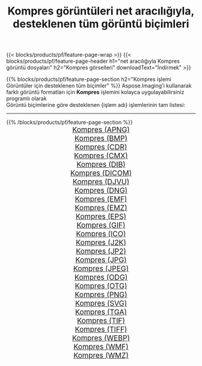 ﻿---
title: Kompres görüntüleri net aracılığıyla, desteklenen tüm görüntü biçimleri 
weight: 3920
url: /tr/net/compress 
lang: tr
langdirlevel: 2
locales: zh-hans,ja,it,ru,de,es,fr,nl,id,lt,pl,pt,vi,tr,ko,zh-hant,ar,hi,th,sv,cs,uk,he
description: Aspose.Imaging'i kullanarak, net Aracılığıyla kolayca Kompres görüntüleri oluşturabilirsiniz
---

{{< blocks/products/pf/feature-page-wrap >}}
{{< blocks/products/pf/feature-page-header h1="net aracılığıyla Kompres görüntü dosyaları" h2="Kompres görselleri" downloadText="İndirmek" >}}


{{% blocks/products/pf/feature-page-section  h2="Kompres işlemi Görüntüler için desteklenen tüm biçimler" %}}
Aspose.Imaging'i kullanarak farklı görüntü formatları için **Kompres** işlemini kolayca uygulayabilirsiniz programlı olarak
<br/>
Görüntü biçimlerine göre desteklenen {işlem adı} işlemlerinin tam listesi:
<hr/>
{{% /blocks/products/pf/feature-page-section %}}
<div class="container-fluid productfamilypage bg-gray">
    <div class="convertypes bg-gray agp-content section">
        <div class="container">
		<div class="row other-converters" style="gap: 10px;font-size: 19px;text-align:center;">
		    <div class='col-md-2 other-converter remove-lp remove-rp'><a href="/imaging/tr/net/compress/apng" style="padding:15px;">Kompres (APNG)</a></div><div class='col-md-2 other-converter remove-lp remove-rp'><a href="/imaging/tr/net/compress/bmp" style="padding:15px;">Kompres (BMP)</a></div><div class='col-md-2 other-converter remove-lp remove-rp'><a href="/imaging/tr/net/compress/cdr" style="padding:15px;">Kompres (CDR)</a></div><div class='col-md-2 other-converter remove-lp remove-rp'><a href="/imaging/tr/net/compress/cmx" style="padding:15px;">Kompres (CMX)</a></div><div class='col-md-2 other-converter remove-lp remove-rp'><a href="/imaging/tr/net/compress/dib" style="padding:15px;">Kompres (DIB)</a></div><div class='col-md-2 other-converter remove-lp remove-rp'><a href="/imaging/tr/net/compress/dicom" style="padding:15px;">Kompres (DICOM)</a></div><div class='col-md-2 other-converter remove-lp remove-rp'><a href="/imaging/tr/net/compress/djvu" style="padding:15px;">Kompres (DJVU)</a></div><div class='col-md-2 other-converter remove-lp remove-rp'><a href="/imaging/tr/net/compress/dng" style="padding:15px;">Kompres (DNG)</a></div><div class='col-md-2 other-converter remove-lp remove-rp'><a href="/imaging/tr/net/compress/emf" style="padding:15px;">Kompres (EMF)</a></div><div class='col-md-2 other-converter remove-lp remove-rp'><a href="/imaging/tr/net/compress/emz" style="padding:15px;">Kompres (EMZ)</a></div><div class='col-md-2 other-converter remove-lp remove-rp'><a href="/imaging/tr/net/compress/eps" style="padding:15px;">Kompres (EPS)</a></div><div class='col-md-2 other-converter remove-lp remove-rp'><a href="/imaging/tr/net/compress/gif" style="padding:15px;">Kompres (GIF)</a></div><div class='col-md-2 other-converter remove-lp remove-rp'><a href="/imaging/tr/net/compress/ico" style="padding:15px;">Kompres (ICO)</a></div><div class='col-md-2 other-converter remove-lp remove-rp'><a href="/imaging/tr/net/compress/j2k" style="padding:15px;">Kompres (J2K)</a></div><div class='col-md-2 other-converter remove-lp remove-rp'><a href="/imaging/tr/net/compress/jp2" style="padding:15px;">Kompres (JP2)</a></div><div class='col-md-2 other-converter remove-lp remove-rp'><a href="/imaging/tr/net/compress/jpg" style="padding:15px;">Kompres (JPG)</a></div><div class='col-md-2 other-converter remove-lp remove-rp'><a href="/imaging/tr/net/compress/jpeg" style="padding:15px;">Kompres (JPEG)</a></div><div class='col-md-2 other-converter remove-lp remove-rp'><a href="/imaging/tr/net/compress/odg" style="padding:15px;">Kompres (ODG)</a></div><div class='col-md-2 other-converter remove-lp remove-rp'><a href="/imaging/tr/net/compress/otg" style="padding:15px;">Kompres (OTG)</a></div><div class='col-md-2 other-converter remove-lp remove-rp'><a href="/imaging/tr/net/compress/png" style="padding:15px;">Kompres (PNG)</a></div><div class='col-md-2 other-converter remove-lp remove-rp'><a href="/imaging/tr/net/compress/svg" style="padding:15px;">Kompres (SVG)</a></div><div class='col-md-2 other-converter remove-lp remove-rp'><a href="/imaging/tr/net/compress/tga" style="padding:15px;">Kompres (TGA)</a></div><div class='col-md-2 other-converter remove-lp remove-rp'><a href="/imaging/tr/net/compress/tif" style="padding:15px;">Kompres (TIF)</a></div><div class='col-md-2 other-converter remove-lp remove-rp'><a href="/imaging/tr/net/compress/tiff" style="padding:15px;">Kompres (TIFF)</a></div><div class='col-md-2 other-converter remove-lp remove-rp'><a href="/imaging/tr/net/compress/webp" style="padding:15px;">Kompres (WEBP)</a></div><div class='col-md-2 other-converter remove-lp remove-rp'><a href="/imaging/tr/net/compress/wmf" style="padding:15px;">Kompres (WMF)</a></div><div class='col-md-2 other-converter remove-lp remove-rp'><a href="/imaging/tr/net/compress/wmz" style="padding:15px;">Kompres (WMZ)</a></div>
                </div>
        </div>
    </div>
</div>
<br/>
